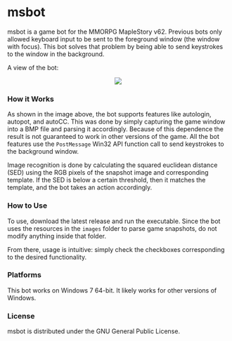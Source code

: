 # msbot
msbot is a game bot for the MMORPG MapleStory v62. Previous bots only allowed keyboard input to be sent to the foreground window (the window with focus). This bot solves that problem by being able to send keystrokes to the window in the background.

A view of the bot:

<p align='center'><img src="https://raw.github.com/4148/msbot/master/msbot.png" height=".50%" width=".50%"/></p>

### How it Works

As shown in the image above, the bot supports features like autologin, autopot, and autoCC. This was done by simply capturing the game window into a BMP file and parsing it accordingly. Because of this dependence the result is not guaranteed to work in other versions of the game. All the bot features use the `PostMessage` Win32 API function call to send keystrokes to the background window.

Image recognition is done by calculating the squared euclidean distance (SED) using the RGB pixels of the snapshot image and corresponding template. If the SED is below a certain threshold, then it matches the template, and the bot takes an action accordingly.


### How to Use
To use, download the latest release and run the executable. Since the bot uses the resources in the `images` folder to parse game snapshots, do not modify anything inside that folder.

From there, usage is intuitive: simply check the checkboxes corresponding to the desired functionality. 

### Platforms
This bot works on Windows 7 64-bit. It likely works for other versions of Windows. 

### License
msbot is distributed under the GNU General Public License.
